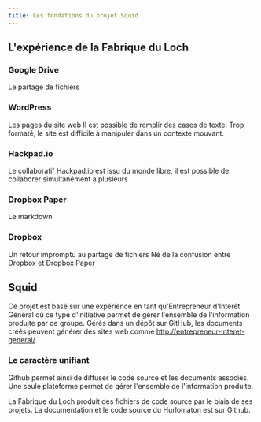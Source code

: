 ```yaml
---
title: Les fondations du projet Squid
---
```


## L'expérience de la Fabrique du Loch

### Google Drive
Le partage de fichiers

### WordPress
Les pages du site web
Il est possible de remplir des cases de texte.
Trop formaté, le site est difficile à manipuler dans un contexte mouvant.

### Hackpad.io
Le collaboratif
Hackpad.io est issu du monde libre, il est possible de collaborer simultanément
à plusieurs

### Dropbox Paper
Le markdown

### Dropbox
Un retour impromptu au partage de fichiers
Né de la confusion entre Dropbox et Dropbox Paper

## Squid
Ce projet est basé sur une expérience en tant qu'Entrepreneur d'Intérêt Général où ce type d'initiative permet de gérer l'ensemble
de l'information produite par ce groupe.
Gérés dans un dépôt sur GitHub, les documents créés peuvent générer des sites web comme
[http://entrepreneur-interet-general/](http://entrepreneur-interet-general/).

### Le caractère unifiant
Github permet ainsi de diffuser le code source et les documents associés.
Une seule plateforme permet de gérer l'ensemble de l'information produite.

La Fabrique du Loch produit des fichiers de code source par le biais de ses projets.
La documentation et le code source du Hurlomaton est sur Github.
